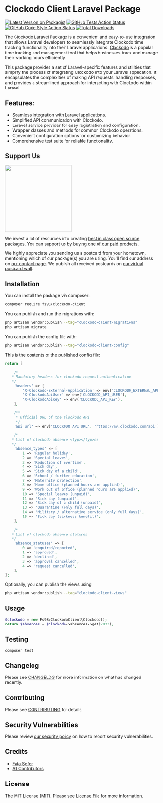 # Clockodo Client Laravel Package

[![Latest Version on Packagist](https://img.shields.io/packagist/v/fs98/clockodo-client.svg?style=flat-square)](https://packagist.org/packages/fs98/clockodo-client)
[![GitHub Tests Action Status](https://img.shields.io/github/actions/workflow/status/fs98/clockodo-client/run-tests.yml?branch=main&label=tests&style=flat-square)](https://github.com/fs98/clockodo-client/actions?query=workflow%3Arun-tests+branch%3Amain)
[![GitHub Code Style Action Status](https://img.shields.io/github/actions/workflow/status/fs98/clockodo-client/fix-php-code-style-issues.yml?branch=main&label=code%20style&style=flat-square)](https://github.com/fs98/clockodo-client/actions?query=workflow%3A"Fix+PHP+code+style+issues"+branch%3Amain)
[![Total Downloads](https://img.shields.io/packagist/dt/fs98/clockodo-client.svg?style=flat-square)](https://packagist.org/packages/fs98/clockodo-client)

The Clockodo Laravel Package is a convenient and easy-to-use integration that allows Laravel developers to seamlessly integrate Clockodo time tracking functionality into their Laravel applications. [Clockodo](https://www.clockodo.com/en/) is a popular time tracking and management tool that helps businesses track and manage their working hours efficiently.

This package provides a set of Laravel-specific features and utilities that simplify the process of integrating Clockodo into your Laravel application. It encapsulates the complexities of making API requests, handling responses, and provides a streamlined approach for interacting with Clockodo within Laravel.

## Features:

-   Seamless integration with Laravel applications.
-   Simplified API communication with Clockodo.
-   Laravel service provider for easy registration and configuration.
-   Wrapper classes and methods for common Clockodo operations.
-   Convenient configuration options for customizing behavior.
-   Comprehensive test suite for reliable functionality.

## Support Us

[<img src="https://raw.githubusercontent.com/spatie/.github/main/docs/images/spatie.png" width="219px" />](https://spatie.be/github-ad-click/clockodo-client)

We invest a lot of resources into creating [best in class open source packages](https://spatie.be/open-source). You can support us by [buying one of our paid products](https://spatie.be/open-source/support-us).

We highly appreciate you sending us a postcard from your hometown, mentioning which of our package(s) you are using. You'll find our address on [our contact page](https://spatie.be/about-us). We publish all received postcards on [our virtual postcard wall](https://spatie.be/open-source/postcards).

## Installation

You can install the package via composer:

```bash
composer require fs98/clockodo-client
```

You can publish and run the migrations with:

```bash
php artisan vendor:publish --tag="clockodo-client-migrations"
php artisan migrate
```

You can publish the config file with:

```bash
php artisan vendor:publish --tag="clockodo-client-config"
```

This is the contents of the published config file:

```php
return [

    /*
   * Mandatory headers for clockodo request authentication
   */
    'headers' => [
        'X-Clockodo-External-Application' => env('CLOCKODO_EXTERNAL_APPLICATION'),
        'X-ClockodoApiUser' => env('CLOCKODO_API_USER'),
        'X-ClockodoApiKey' => env('CLOCKODO_API_KEY'),
    ],

    /**
     * Official URL of the Clockodo API
     */
    'api_url' => env('CLOCKODO_API_URL', 'https://my.clockodo.com/api'),

    /*
   * List of clockodo absence <typ></typ>es
   */
    'absence_types' => [
        1 => 'Regular holiday',
        2 => 'Special leaves',
        3 => 'Reduction of overtime',
        4 => 'Sick day',
        5 => 'Sick day of a child',
        6 => 'School / further education',
        7 => 'Maternity protection',
        8 => 'Home office (planned hours are applied)',
        9 => 'Work out of office (planned hours are applied)',
        10 => 'Special leaves (unpaid)',
        11 => 'Sick day (unpaid)',
        12 => 'Sick day of a child (unpaid)',
        13 => 'Quarantine (only full days)',
        14 => 'Military / alternative service (only full days)',
        15 => 'Sick day (sickness benefit)',
    ],

    /*
   * List of clockodo absence statuses
   */
    'absence_statuses' => [
        0 => 'enquired/reported',
        1 => 'approved',
        2 => 'declined',
        3 => 'approval cancelled',
        4 => 'request cancelled',
    ],
];
```

Optionally, you can publish the views using

```bash
php artisan vendor:publish --tag="clockodo-client-views"
```

## Usage

```php
$clockodo = new Fs98\ClockodoClient\Clockodo();
return $absences = $clockodo->absences->get(2023);
```

## Testing

```bash
composer test
```

## Changelog

Please see [CHANGELOG](CHANGELOG.md) for more information on what has changed recently.

## Contributing

Please see [CONTRIBUTING](CONTRIBUTING.md) for details.

## Security Vulnerabilities

Please review [our security policy](../../security/policy) on how to report security vulnerabilities.

## Credits

-   [Fata Sefer](https://github.com/fs98)
-   [All Contributors](../../contributors)

## License

The MIT License (MIT). Please see [License File](LICENSE.md) for more information.
